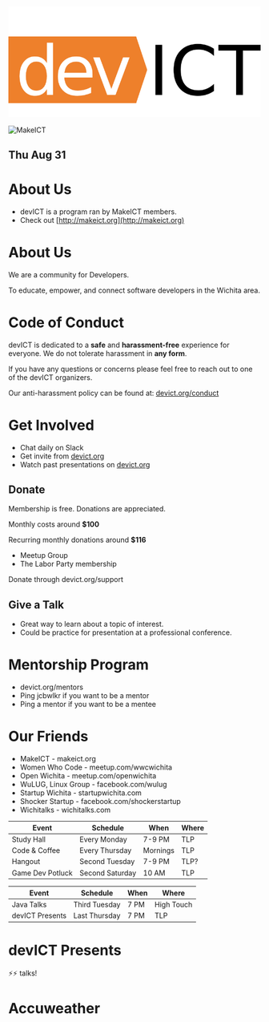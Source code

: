 ![devICT](https://raw.githubusercontent.com/devict/Graphics/master/devict-logo.png)

![MakeICT](http://makeict.org/wiki/images/e/ee/MakeICT-Logotype.svg)

## Thu Aug 31

# About Us
* devICT is a program ran by MakeICT members.
* Check out [http://makeict.org](http://makeict.org)


# About Us
We are a community for Developers.

To educate, empower, and connect software developers in the Wichita area.


# Code of Conduct
devICT is dedicated to a **safe** and **harassment-free** experience for
everyone. We do not tolerate harassment in **any form**.

If you have any questions or concerns please feel free to reach out to one
of the devICT organizers.

Our anti-harassment policy can be found at:
[devict.org/conduct](https://devict.org/conduct)



# Get Involved
* Chat daily on Slack
 * Get invite from [devict.org](http://devict.org)
* Watch past presentations on [devict.org](http://devict.org)


## Donate
Membership is free. Donations are appreciated.

Monthly costs around **$100**

Recurring monthly donations around **$116**

* Meetup Group
* The Labor Party membership

Donate through devict.org/support


## Give a Talk
* Great way to learn about a topic of interest.
* Could be practice for presentation at a professional conference.


# Mentorship Program

* devict.org/mentors
* Ping jcbwlkr if you want to be a mentor
* Ping a mentor if you want to be a mentee



# Our Friends

* MakeICT - makeict.org
* Women Who Code - meetup.com/wwcwichita
* Open Wichita - meetup.com/openwichita
* WuLUG, Linux Group - facebook.com/wulug
* Startup Wichita - startupwichita.com
* Shocker Startup - facebook.com/shockerstartup
* Wichitalks - wichitalks.com



| Event            | Schedule               | When     | Where      |
| ---------------- | ---------------------- | -------- | ---------- |
| Study Hall       | Every Monday           | 7-9 PM   | TLP        |
| Code & Coffee    | Every Thursday         | Mornings | TLP        |
| Hangout          | Second Tuesday         | 7-9 PM   | TLP?       |
| Game Dev Potluck | Second Saturday        | 10 AM    | TLP        |


| Event            | Schedule               | When     | Where      |
| ---------------- | ---------------------- | -------- | ---------- |
| Java Talks       | Third Tuesday          | 7 PM     | High Touch |
| devICT Presents  | Last Thursday          | 7 PM     | TLP        |



# devICT Presents

⚡️⚡️ talks!


# Accuweather
